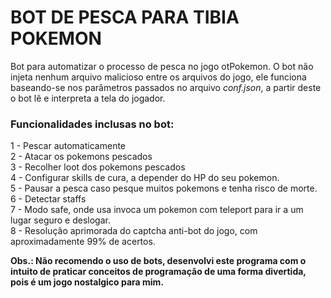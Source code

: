 # BOT DE PESCA PARA TIBIA POKEMON 

Bot para automatizar o processo de pesca no jogo otPokemon.
O bot não injeta nenhum arquivo malicioso entre os arquivos do jogo, ele funciona baseando-se nos parâmetros passados no arquivo *conf.json*, a partir deste o bot lê e interpreta a tela do jogador.

### Funcionalidades inclusas no bot:

1 - Pescar automaticamente\
2 - Atacar os pokemons pescados\
3 - Recolher loot dos pokemons pescados\
4 - Configurar skills de cura, a depender do HP do seu pokemon.\
5 - Pausar a pesca caso pesque muitos pokemons e tenha risco de morte.\
6 - Detectar staffs\
7 - Modo safe, onde usa invoca um pokemon com teleport para ir a um lugar seguro e deslogar.\
8 - Resolução aprimorada do captcha anti-bot do jogo, com aproximadamente 99% de acertos.

**Obs.: Não recomendo o uso de bots, desenvolvi este programa com o intuito de praticar conceitos de programação de uma forma divertida, pois é um jogo nostalgico para mim.**
